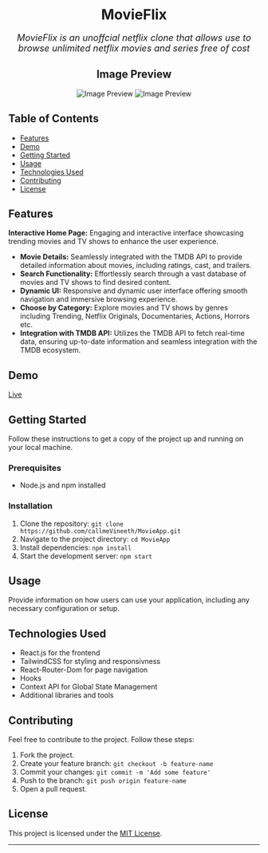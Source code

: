 <div align='center'>

# MovieFlix

 <span style="font-size: 18px;">*MovieFlix is an unoffcial netflix clone that allows use to browse unlimited netflix movies and series 
  free of cost*  </span>

## Image Preview

![Image Preview](src/Components/Images/preview1.gif)
![Image Preview](src/Components/Images/preview2.gif)


</div>

## Table of Contents

- [Features](#features)
- [Demo](#demo)
- [Getting Started](#getting-started)
- [Usage](#usage)
- [Technologies Used](#technologies-used)
- [Contributing](#contributing)
- [License](#license)

## Features

 **Interactive Home Page:** Engaging and interactive interface showcasing trending movies and TV shows to enhance the user experience.
- **Movie Details:** Seamlessly integrated with the TMDB API to provide detailed information about movies, including ratings, cast, and trailers.
- **Search Functionality:** Effortlessly search through a vast database of movies and TV shows to find desired content.
- **Dynamic UI:** Responsive and dynamic user interface offering smooth navigation and immersive browsing experience.
- **Choose by Category:** Explore movies and TV shows by genres including Trending, Netflix Originals, Documentaries, Actions, Horrors etc.
- **Integration with TMDB API:** Utilizes the TMDB API to fetch real-time data, ensuring up-to-date information and seamless integration with the TMDB ecosystem.


## Demo

 [Live](https://callmevineeth.github.io/MovieApp/)

## Getting Started

Follow these instructions to get a copy of the project up and running on your local machine.

### Prerequisites

- Node.js and npm installed

### Installation

1. Clone the repository: `git clone https://github.com/callmeVineeth/MovieApp.git`
2. Navigate to the project directory: `cd MovieApp`
3. Install dependencies: `npm install`
4. Start the development server: `npm start`

## Usage

Provide information on how users can use your application, including any necessary configuration or setup.

## Technologies Used

- React.js for the frontend
- TailwindCSS for styling and responsivness
- React-Router-Dom for page navigation
- Hooks
- Context API for Global State Management
- Additional libraries and tools

## Contributing

Feel free to contribute to the project. Follow these steps:

1. Fork the project.
2. Create your feature branch: `git checkout -b feature-name`
3. Commit your changes: `git commit -m 'Add some feature'`
4. Push to the branch: `git push origin feature-name`
5. Open a pull request.

## License

This project is licensed under the [MIT License](LICENSE).

---


